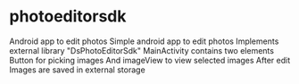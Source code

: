 # photoeditorsdk
Android app to edit photos
Simple android app to edit photos
Implements external library "DsPhotoEditorSdk"
MainActivity contains two elements
Button for picking images
And imageView to view selected images
After edit Images are saved in external storage
